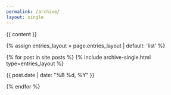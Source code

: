 ```yaml
---
permalink: /archive/
layout: single
---
```


{{ content }}

{% assign entries_layout = page.entries_layout | default: 'list' %}
<div class="entries-{{ entries_layout }}">
  {% for post in site.posts %}
    {% include archive-single.html type=entries_layout %}
    <p class="page__meta">
      <i class="far fa-calendar-alt" aria-hidden="true"></i> 
      {{ post.date | date: "%B %d, %Y" }}
    </p>
  {% endfor %}
</div>
